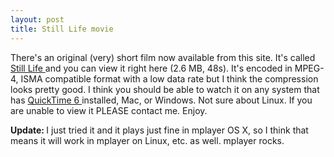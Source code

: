 ```yaml
---
layout: post
title: Still Life movie 
---
```



There's an original (very) short film now available from this site. It's called <a href="/movies/">Still Life </a>and you can view it right here (2.6 MB, 48s). It's encoded in MPEG-4, ISMA compatible format with a low data rate but I think the compression looks pretty good. I think you should be able to watch it on any system that has <a href="http://www.apple.com/quicktime">QuickTime 6 </a>installed, Mac, or Windows. Not sure about Linux. If you are unable to view it PLEASE contact me. Enjoy. 

<b>Update: </b>I just tried it and it plays just fine in mplayer OS X, so I think that means it will work in mplayer on Linux, etc. as well. mplayer rocks.
